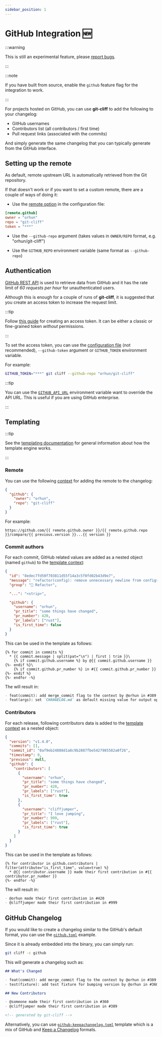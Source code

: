 ```yaml
---
sidebar_position: 1
---
```


# GitHub Integration 🆕

:::warning

This is still an experimental feature, please [report bugs](https://github.com/orhun/git-cliff/issues/new/choose).

:::

:::note

If you have built from source, enable the `github` feature flag for the integration to work.

:::

For projects hosted on GitHub, you can use **git-cliff** to add the following to your changelog:

- GitHub usernames
- Contributors list (all contributors / first time)
- Pull request links (associated with the commits)

And simply generate the same changelog that you can typically generate from the GitHub interface.

## Setting up the remote

As default, remote upstream URL is automatically retrieved from the Git repository.

If that doesn't work or if you want to set a custom remote, there are a couple of ways of doing it:

- Use the [remote option](/docs/configuration/remote) in the configuration file:

```toml
[remote.github]
owner = "orhun"
repo = "git-cliff"
token = "***"
```

- Use the `--github-repo` argument (takes values in `OWNER/REPO` format, e.g. "orhun/git-cliff")

- Use the `GITHUB_REPO` environment variable (same format as `--github-repo`)

## Authentication

[GitHub REST API](https://docs.github.com/en/rest) is used to retrieve data from GitHub and it has the rate limit of _60 requests per hour_ for unauthenticated users.

Although this is enough for a couple of runs of **git-cliff**, it is suggested that you create an access token to increase the request limit.

:::tip

Follow [this guide](https://docs.github.com/en/authentication/keeping-your-account-and-data-secure/managing-your-personal-access-tokens) for creating an access token. It can be either a classic or fine-grained token _without_ permissions.

:::

To set the access token, you can use the [configuration file](/docs/configuration/remote) (not recommended), `--github-token` argument or `GITHUB_TOKEN` environment variable.

For example:

```bash
GITHUB_TOKEN="***" git cliff --github-repo "orhun/git-cliff"
```

:::tip

You can use the [`GITHUB_API_URL`](https://docs.github.com/en/actions/learn-github-actions/variables) environment variable want to override the API URL. This is useful if you are using GitHub enterprise.

:::

## Templating

:::tip

See the [templating documentation](/docs/category/templating) for general information about how the template engine works.

:::

### Remote

You can use the following [context](/docs/templating/context) for adding the remote to the changelog:

```json
{
  "github": {
    "owner": "orhun",
    "repo": "git-cliff"
  }
}
```

For example:

```jinja2
https://github.com/{{ remote.github.owner }}/{{ remote.github.repo }}/compare/{{ previous.version }}...{{ version }}
```

### Commit authors

For each commit, GitHub related values are added as a nested object (named `github`) to the [template context](/docs/templating/context):

```json
{
  "id": "8edec7fd50f703811d55f14a3c5f0fd02b43d9e7",
  "message": "refactor(config): remove unnecessary newline from configs\n",
  "group": "🚜 Refactor",

  "...": "<strip>",

  "github": {
    "username": "orhun",
    "pr_title": "some things have changed",
    "pr_number": 420,
    "pr_labels": ["rust"],
    "is_first_time": false
  }
}
```

This can be used in the template as follows:

```
{% for commit in commits %}
  * {{ commit.message | split(pat="\n") | first | trim }}\
    {% if commit.github.username %} by @{{ commit.github.username }}{%- endif %}\
    {% if commit.github.pr_number %} in #{{ commit.github.pr_number }}{%- endif %}
{%- endfor -%}
```

The will result in:

```md
- feat(commit): add merge_commit flag to the context by @orhun in #389
- feat(args): set `CHANGELOG.md` as default missing value for output option by @sh-cho in #354
```

### Contributors

For each release, following contributors data is added to the [template context](/docs/templating/context) as a nested object:

```json
{
  "version": "v1.4.0",
  "commits": [],
  "commit_id": "0af9eb24888d1a8c9b2887fbe5427985582a0f26",
  "timestamp": 0,
  "previous": null,
  "github": {
    "contributors": [
      {
        "username": "orhun",
        "pr_title": "some things have changed",
        "pr_number": 420,
        "pr_labels": ["rust"],
        "is_first_time": true
      },
      {
        "username": "cliffjumper",
        "pr_title": "I love jumping",
        "pr_number": 999,
        "pr_labels": ["rust"],
        "is_first_time": true
      }
    ]
  }
}
```

This can be used in the template as follows:

```
{% for contributor in github.contributors | filter(attribute="is_first_time", value=true) %}
  * @{{ contributor.username }} made their first contribution in #{{ contributor.pr_number }}
{%- endfor -%}
```

The will result in:

```md
- @orhun made their first contribution in #420
- @cliffjumper made their first contribution in #999
```

## GitHub Changelog

If you would like to create a changelog similar to the GitHub's default format, you can use the [`github.toml`](https://github.com/orhun/git-cliff/tree/main/examples/github.toml) example.

Since it is already embedded into the binary, you can simply run:

```bash
git cliff -c github
```

This will generate a changelog such as:

```md
## What's Changed

- feat(commit): add merge_commit flag to the context by @orhun in #389
- test(fixture): add test fixture for bumping version by @orhun in #360

## New Contributors

- @someone made their first contribution in #360
- @cliffjumper made their first contribution in #389

<!-- generated by git-cliff -->
```

Alternatively, you can use [`github-keepachangelog.toml`](https://github.com/orhun/git-cliff/tree/main/examples/github.toml) template which is a mix of GitHub and [Keep a Changelog](https://keepachangelog.com/en/1.1.0/) formats.
